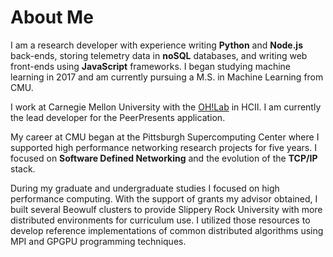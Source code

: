 # About Me

I am a research developer with experience writing **Python** and **Node.js** back-ends, storing telemetry data in **noSQL** databases, and writing web front-ends using **JavaScript** frameworks. I began studying machine learning in 2017 and am currently pursuing a M.S. in Machine Learning from CMU.

I work at Carnegie Mellon University with the [OH!Lab](https://ohlabcmu.wordpress.com/) in HCII. I am currently the lead developer for the PeerPresents application.

My career at CMU began at the Pittsburgh Supercomputing Center where I supported high performance networking research projects for five years. I focused on **Software Defined Networking** and the evolution of the **TCP/IP** stack.

During my graduate and undergraduate studies I focused on high performance computing. With the support of grants my advisor obtained, I built several Beowulf clusters to provide Slippery Rock University with more distributed environments for curriculum use. I utilized those resources to develop reference implementations of common distributed algorithms using MPI and GPGPU programming techniques.
